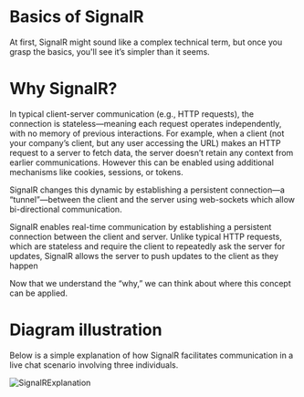 # Basics of SignalR

At first, SignalR might sound like a complex technical term, but once you grasp the basics, you'll see it’s simpler than it seems.

# Why SignalR?
In typical client-server communication (e.g., HTTP requests), the connection is stateless—meaning each request operates independently, with no memory of previous interactions. For example, when a client (not your company’s client, but any user accessing the URL) makes an HTTP request to a server to fetch data, the server doesn’t retain any context from earlier communications. However this can be enabled using additional mechanisms like cookies, sessions, or tokens.

SignalR changes this dynamic by establishing a persistent connection—a “tunnel”—between the client and the server using web-sockets which allow bi-directional communication. 

SignalR enables real-time communication by establishing a persistent connection between the client and server. Unlike typical HTTP requests, which are stateless and require the client to repeatedly ask the server for updates, SignalR allows the server to push updates to the client as they happen

Now that we understand the “why,” we can think about where this concept can be applied.

# Diagram illustration
Below is a simple explanation of how SignalR facilitates communication in a live chat scenario involving three individuals.

![SignalRExplanation](https://github.com/user-attachments/assets/3dcdca35-c6da-4591-8b47-868531e67a3c)

